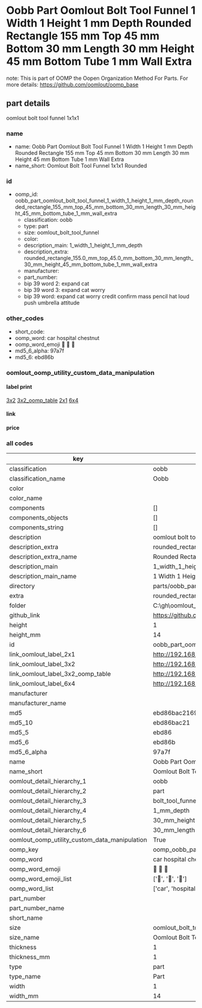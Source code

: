 # Oobb Part Oomlout Bolt Tool Funnel 1 Width 1 Height 1 mm Depth Rounded Rectangle 155 mm Top 45 mm Bottom 30 mm Length 30 mm Height 45 mm Bottom Tube 1 mm Wall Extra  

note: This is part of OOMP the Oopen Organization Method For Parts. For more details: https://github.com/oomlout/oomp_base

##  part details
  



oomlout bolt tool funnel 1x1x1



### name
* name: Oobb Part Oomlout Bolt Tool Funnel 1 Width 1 Height 1 mm Depth Rounded Rectangle 155 mm Top 45 mm Bottom 30 mm Length 30 mm Height 45 mm Bottom Tube 1 mm Wall Extra
* name_short: Oomlout Bolt Tool Funnel 1x1x1 Rounded
### id
* oomp_id: oobb_part_oomlout_bolt_tool_funnel_1_width_1_height_1_mm_depth_rounded_rectangle_155_mm_top_45_mm_bottom_30_mm_length_30_mm_height_45_mm_bottom_tube_1_mm_wall_extra
  * classification: oobb
  * type: part
  * size: oomlout_bolt_tool_funnel
  * color: 
  * description_main: 1_width_1_height_1_mm_depth
  * description_extra: rounded_rectangle_155.0_mm_top_45.0_mm_bottom_30_mm_length_30_mm_height_45_mm_bottom_tube_1_mm_wall_extra
  * manufacturer: 
  * part_number: 
  * bip 39 word 2: expand cat
  * bip 39 word 3: expand cat worry
  * bip 39 word: expand cat worry credit confirm mass pencil hat loud push umbrella attitude

### other_codes
* short_code: 
* oomp_word: car hospital chestnut
* oomp_word_emoji :car: :hospital: :chestnut:
* md5_6_alpha: 97a7f
* md5_6: ebd86b






### oomlout_oomp_utility_custom_data_manipulation
#### label print
[3x2](http://192.168.1.245:1112/?label=oomp%2097a7f)
[3x2_oomp_table](http://192.168.1.108:1112/?label=oomp%2097a7f)
[2x1](http://192.168.1.242:1112/?label=oomp%2097a7f)
[6x4](http://192.168.1.55:1112/?label=oomp%2097a7f)    

#### link

                              

#### price







### all codes 
| key | value |  
| --- | --- |  
| classification | oobb |  
| classification_name | Oobb |  
| color |  |  
| color_name |  |  
| components | [] |  
| components_objects | [] |  
| components_string | [] |  
| description | oomlout bolt tool funnel 1x1x1 |  
| description_extra | rounded_rectangle_155.0_mm_top_45.0_mm_bottom_30_mm_length_30_mm_height_45_mm_bottom_tube_1_mm_wall_extra |  
| description_extra_name | Rounded Rectangle 155.0 mm Top 45.0 mm Bottom 30 mm Length 30 mm Height 45 mm Bottom Tube 1 mm Wall Extra |  
| description_main | 1_width_1_height_1_mm_depth |  
| description_main_name | 1 Width 1 Height 1 mm Depth |  
| directory | parts/oobb_part_oomlout_bolt_tool_funnel_1_width_1_height_1_mm_depth_rounded_rectangle_155_mm_top_45_mm_bottom_30_mm_length_30_mm_height_45_mm_bottom_tube_1_mm_wall_extra |  
| extra | rounded_rectangle_155.0_mm_top_45.0_mm_bottom_30_mm_length_30_mm_height_45_mm_bottom_tube_1_mm_wall |  
| folder | C:\gh\oomlout_oobb_version_4_generated_parts\parts\oobb_part_oomlout_bolt_tool_funnel_1_width_1_height_1_mm_depth_rounded_rectangle_155_mm_top_45_mm_bottom_30_mm_length_30_mm_height_45_mm_bottom_tube_1_mm_wall_extra |  
| github_link | https://github.com/oomlout/oomlout_oomp_part_src/tree/main/parts/oobb_part_oomlout_bolt_tool_funnel_1_width_1_height_1_mm_depth_rounded_rectangle_155_mm_top_45_mm_bottom_30_mm_length_30_mm_height_45_mm_bottom_tube_1_mm_wall_extra |  
| height | 1 |  
| height_mm | 14 |  
| id | oobb_part_oomlout_bolt_tool_funnel_1_width_1_height_1_mm_depth_rounded_rectangle_155_mm_top_45_mm_bottom_30_mm_length_30_mm_height_45_mm_bottom_tube_1_mm_wall_extra |  
| link_oomlout_label_2x1 | http://192.168.1.242:1112/?label=oomp%2097a7f |  
| link_oomlout_label_3x2 | http://192.168.1.245:1112/?label=oomp%2097a7f |  
| link_oomlout_label_3x2_oomp_table | http://192.168.1.108:1112/?label=oomp%2097a7f |  
| link_oomlout_label_6x4 | http://192.168.1.55:1112/?label=oomp%2097a7f |  
| manufacturer |  |  
| manufacturer_name |  |  
| md5 | ebd86bac2169945622177331fb88f281 |  
| md5_10 | ebd86bac21 |  
| md5_5 | ebd86 |  
| md5_6 | ebd86b |  
| md5_6_alpha | 97a7f |  
| name | Oobb Part Oomlout Bolt Tool Funnel 1 Width 1 Height 1 mm Depth Rounded Rectangle 155 mm Top 45 mm Bottom 30 mm Length 30 mm Height 45 mm Bottom Tube 1 mm Wall Extra |  
| name_short | Oomlout Bolt Tool Funnel 1x1x1 Rounded |  
| oomlout_detail_hierarchy_1 | oobb |  
| oomlout_detail_hierarchy_2 | part |  
| oomlout_detail_hierarchy_3 | bolt_tool_funnel |  
| oomlout_detail_hierarchy_4 | 1_mm_depth |  
| oomlout_detail_hierarchy_5 | 30_mm_height |  
| oomlout_detail_hierarchy_6 | 30_mm_length |  
| oomlout_oomp_utility_custom_data_manipulation | True |  
| oomp_key | oomp_oobb_part_oomlout_bolt_tool_funnel_1_width_1_height_1_mm_depth_rounded_rectangle_155_mm_top_45_mm_bottom_30_mm_length_30_mm_height_45_mm_bottom_tube_1_mm_wall_extra |  
| oomp_word | car hospital chestnut |  
| oomp_word_emoji | :car: :hospital: :chestnut: |  
| oomp_word_emoji_list | [':car:', ':hospital:', ':chestnut:'] |  
| oomp_word_list | ['car', 'hospital', 'chestnut'] |  
| part_number |  |  
| part_number_name |  |  
| short_name |  |  
| size | oomlout_bolt_tool_funnel |  
| size_name | Oomlout Bolt Tool Funnel |  
| thickness | 1 |  
| thickness_mm | 1 |  
| type | part |  
| type_name | Part |  
| width | 1 |  
| width_mm | 14 |  
